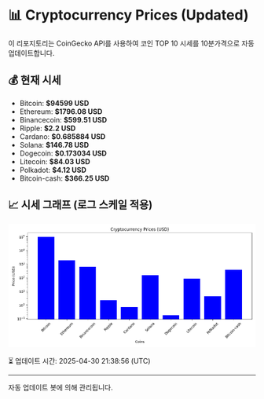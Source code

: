
# 📊 Cryptocurrency Prices (Updated)

이 리포지토리는 CoinGecko API를 사용하여 코인 TOP 10 시세를 10분가격으로 자동 업데이트합니다.

## 💰 현재 시세
- Bitcoin: **$94599 USD**
- Ethereum: **$1796.08 USD**
- Binancecoin: **$599.51 USD**
- Ripple: **$2.2 USD**
- Cardano: **$0.685884 USD**
- Solana: **$146.78 USD**
- Dogecoin: **$0.173034 USD**
- Litecoin: **$84.03 USD**
- Polkadot: **$4.12 USD**
- Bitcoin-cash: **$366.25 USD**

## 📈 시세 그래프 (로그 스케일 적용)
![Crypto Prices](crypto_prices.png)

⏳ 업데이트 시간: 2025-04-30 21:38:56 (UTC)

---
자동 업데이트 봇에 의해 관리됩니다.
